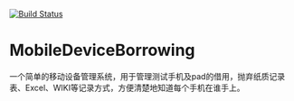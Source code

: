 [![Build Status](https://travis-ci.com/tavisdxh/MobileDeviceBorrowing.svg?branch=master)](https://travis-ci.com/tavisdxh/MobileDeviceBorrowing)
# MobileDeviceBorrowing
一个简单的移动设备管理系统，用于管理测试手机及pad的借用，抛弃纸质记录表、Excel、WIKI等记录方式，方便清楚地知道每个手机在谁手上。
